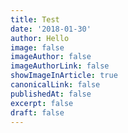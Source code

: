 ```yaml
---
title: Test
date: '2018-01-30'
author: Hello
image: false
imageAuthor: false
imageAuthorLink: false
showImageInArticle: true
canonicalLink: false
publishedAt: false
excerpt: false
draft: false
---
```


